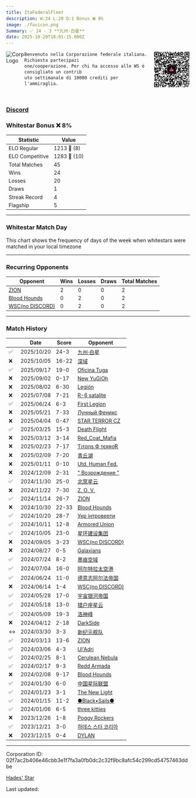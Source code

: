 ```yaml
---
title: ​ItaFederalFleet
description: W:24 L:20 D:1 Bonus ❌ 8%
image: ./favicon.png
Summary: ✅ 24 - 3 **九州·白星**
date: 2025-10-20T18:01:15.000Z
---
```

<head>
<link rel="icon" type="image/x-icon" href="./favicon.ico">
</head>
<img align="left" width="50" height="50" src="./favicon.ico" alt="Corp Logo"><img align="right" width="100" height="100" src="./qr.png" alt="QR Code">

```
Benvenuto nella Corporazione federale italiana. Richiesta partecipazi
one/cooperazione. Per chi ha accesso alle WS è consigliato un contrib
uto settimanale di 10000 crediti per l'ammiraglia. 
```
<br>

### [Discord](https://discord.gg/https://discord.com/invite/fgaX8sDM)
### Whitestar Bonus ❌ 8%

| Statistic | Value |
| --- | --- |
| ELO Regular | 1213 🔺  (8)|
| ELO Competitive | 1283 🔺  (10)|
| Total Matches | 45 |
| Wins | 24 |
| Losses | 20 |
| Draws | 1 |
| Streak Record | 4 |
| Flagship | 5 |

---

### Whitestar Match Day

This chart shows the frequency of days of the week when whitestars were matched in your local timezone

<!-- Load Chart.js from jsDelivr CDN -->
<script src="https://cdn.jsdelivr.net/npm/chart.js@4.0.1"></script>

<!-- Create a canvas element where the chart will be rendered -->
<canvas id="myChart" width="400" height="200"></canvas>

<!-- JavaScript code to render the bar chart -->
<script>
    document.addEventListener("DOMContentLoaded", function() {
        // Ensure scanTime is an array; if empty, handle accordingly
        let timestamps = [1760551275,1759274283,1757640344,1756421855,1753688923,1751564810,1750372176,1747404764,1743369097,1742467762,1741375743,1739918905,1738678128,1736171525,1733337068,1732541956,1731861946,1731127503,1729829953,1729007765,1728181874,1727697128,1725124379,1724361088,1721414839,1719644719,1718816520,1717917516,1716493249,1715602724,1714795956,1712520498,1711408122,1709881717,1709275362,1708419572,1707698675,1706944704,1706190112,1705548318,1704916245,1704092227,1703193074,1702760708,1702244075];

        const fontColor = 'rgba(64, 128, 160, 1)';

        // Function to convert Unix timestamps to day of the week (0=Sunday, 6=Saturday)
        function getDayOfWeek(timestamp) {
            return new Date(timestamp * 1000).getDay();
        }

        // Initialize an array to count occurrences for each day of the week
        let dayCounts = [0, 0, 0, 0, 0, 0, 0];

        // Populate the dayCounts array based on the scanTime data
        timestamps.forEach(ts => {
            let dayOfWeek = getDayOfWeek(ts);
            dayCounts[dayOfWeek]++;
        });

        // Chart.js configuration for the bar chart
        const data = {
            labels: ['Sunday', 'Monday', 'Tuesday', 'Wednesday', 'Thursday', 'Friday', 'Saturday'],
            datasets: [{
                data: dayCounts,
                backgroundColor: [
                    'rgba(0, 191, 255, 0.2)',   // Deep Sky Blue (Sunday)
                    'rgba(135, 206, 250, 0.2)', // Light Sky Blue (Monday)
                    'rgba(173, 216, 230, 0.2)', // Light Blue (Tuesday)
                    'rgba(214, 236, 243, 0.2)', // Custom light blue (Wednesday)
                    'rgba(173, 216, 230, 0.2)', // Light Blue (Thursday)
                    'rgba(135, 206, 250, 0.2)', // Light Sky Blue (Friday)
                    'rgba(0, 191, 255, 0.2)'    // Deep Sky Blue (Saturday)
                ],
                borderColor: [
                    'rgba(0, 191, 255, 1)',
                    'rgba(135, 206, 250, 1)',
                    'rgba(173, 216, 230, 1)',
                    'rgba(214, 236, 243, 1)',
                    'rgba(173, 216, 230, 1)',
                    'rgba(135, 206, 250, 1)',
                    'rgba(0, 191, 255, 1)'
                ],
                borderWidth: 1,
                minBarLength: 5
            }]
        };

        const config = {
            type: 'bar',
            data: data,
            options: {
                scales: {
                    y: {
                        beginAtZero: true,
                        ticks: {
                            stepSize: 1,
                            color: fontColor
                        },
                        grid: {
                            color: 'rgba(255, 255, 255, 0.2)'
                        }
                    },
                    x: {
                        ticks: {
                            color: fontColor
                        },
                        grid: {
                            display: false 
                        }
                    }
                },
                plugins: {
                    legend: {
                        display: false
                    }
                }
            }
        };

        // Render the chart
        const ctx = document.getElementById('myChart').getContext('2d');
        const myChart = new Chart(ctx, config);
    });
</script>
    
---
### Recurring Opponents

| Opponent | Wins | Losses | Draws | Total Matches |
| --- | --- | --- | --- | --- |
| [ZION](https://ws.tsl.rocks/corp/99ac8e5c0f22878b9a4458953d0c712ada17ef36ae195ccf39c7921dc996adfe/) | 2 | 0 | 0 | 2 |
| [Blood Hounds](https://ws.tsl.rocks/corp/e2741eb5c16b8ee8bb67a529e90c2891eaa23eddfb2a911cc0f3687d5a47c75e/) | 0 | 2 | 0 | 2 |
| [WSC\(no DISCORD\)](https://ws.tsl.rocks/corp/d15ca51c4f5ca0bf259101e7243117d8270dd8f264ecd4a7f6f694d2b98c7919/) | 0 | 2 | 0 | 2 |

---
### Match History

|  | Date | Score | Opponent |
| --- | --- | --- | --- |
| ✅ | 2025/10/20 | 24-3 | [九州·白星](https://ws.tsl.rocks/corp/1ece3c742f5a63f10019098583abc17ef0a392394933e56e5c657f4f0b920820/) |
| ❌ | 2025/10/05 | 16-22 | [深域](https://ws.tsl.rocks/corp/eecda71374dad3401a154cda170518bbf578f7124c194849a529405246335626/) |
| ✅ | 2025/09/17 | 19-0 | [Oficina Tuga](https://ws.tsl.rocks/corp/2fff67029125a29f7fa3252e0f8387f3ae93c6c59bd05d358723e02f3199db72/) |
| ❌ | 2025/09/02 | 0-17 | [New YuGiOh](https://ws.tsl.rocks/corp/14dfb83015e3c431e3b62aa4d0a6966657e5a34996e34d185efb92f703eda337/) |
| ❌ | 2025/08/02 | 6-30 | [Legión](https://ws.tsl.rocks/corp/50f2309d2f9e5d31b10e6b9cf5928035bc1df6f395d81adf89b10627daad0fc7/) |
| ❌ | 2025/07/08 | 7-21 | [R\-6 satalite](https://ws.tsl.rocks/corp/ce3450a529768e932b3aeb4c6f39b9295e6e07d010b209d0120c0125799adc43/) |
| ✅ | 2025/06/24 | 6-3 | [First Legion](https://ws.tsl.rocks/corp/19925189a09925ee428220f600fcf721d71905103c1af9e2aa8e7e3b171a1a38/) |
| ❌ | 2025/05/21 | 7-33 | [Лунный Феникс](https://ws.tsl.rocks/corp/457b7f76314e0ee24752aaf2396afac9027cfbdcca2a9863add962250ccbf389/) |
| ❌ | 2025/04/04 | 0-47 | [STAR TERROR CZ](https://ws.tsl.rocks/corp/f9c3b5fe54cb33985284a6fe5351ab51fb691af909a2172570ee549050a93af2/) |
| ✅ | 2025/03/25 | 15-3 | [Death Flight](https://ws.tsl.rocks/corp/b343459f43f0a7c366dd05dcac02d78c7a8d6cf09c7241e9b558a92e2456e1d4/) |
| ❌ | 2025/03/12 | 3-14 | [Red\_Coat\_Mafia](https://ws.tsl.rocks/corp/f5825bb96dc9d061496fcea5926a16ba159a26ccd5518f8e63583c52fb68dd29/) |
| ❌ | 2025/02/23 | 7-17 | [Ƭιтαηѕ Ф тєʀʀσƦ](https://ws.tsl.rocks/corp/61696db57416971a365d3034c85eb5815c9ff04c0fbe5fa4be99689883df54af/) |
| ❌ | 2025/02/09 | 7-20 | [青丘湖](https://ws.tsl.rocks/corp/c2d4ace95bc720bbe241ecac77e9a33d3961c881d62fa45e81690b9836a65658/) |
| ❌ | 2025/01/11 | 0-10 | [Utd\. Human Fed\.](https://ws.tsl.rocks/corp/265fd73116c2ec237c7a966adb401d54219dee49882ee9024025c697165397d6/) |
| ❌ | 2024/12/09 | 2-31 | [" Возрождение "](https://ws.tsl.rocks/corp/4422f581b40217ac99ee97df59d8d887249c4cdc51d2d5fe901f438ab720d26d/) |
| ✅ | 2024/11/30 | 25-0 | [北冥星云](https://ws.tsl.rocks/corp/88cb246960e97ace5f27c024831a42d0f4ad4df3493d6496dd2735190c15e47e/) |
| ❌ | 2024/11/22 | 7-30 | [Z\. O\. V\.](https://ws.tsl.rocks/corp/4f56534357f2407b25faee160f9dca4ee83b8f9ca4425ba472a47298faf54096/) |
| ✅ | 2024/11/14 | 26-7 | [ZION](https://ws.tsl.rocks/corp/99ac8e5c0f22878b9a4458953d0c712ada17ef36ae195ccf39c7921dc996adfe/) |
| ❌ | 2024/10/30 | 22-33 | [Blood Hounds](https://ws.tsl.rocks/corp/e2741eb5c16b8ee8bb67a529e90c2891eaa23eddfb2a911cc0f3687d5a47c75e/) |
| ✅ | 2024/10/20 | 28-7 | [Укр інтроверти](https://ws.tsl.rocks/corp/d572c676473ca035b64333d3b419fb4da007677b96f6a401710c4b9249a193d5/) |
| ✅ | 2024/10/11 | 12-8 | [Armored Union](https://ws.tsl.rocks/corp/4dacc02ca314ab864578421db538b0eb10b0c8c81dc0edd91c5090717d087c7f/) |
| ✅ | 2024/10/05 | 23-0 | [星环建设集团](https://ws.tsl.rocks/corp/85422294545c4561b468821bbbbe277a0d7f09c6ab45fedb2a43cbaa36d32f63/) |
| ❌ | 2024/09/05 | 3-23 | [WSC\(no DISCORD\)](https://ws.tsl.rocks/corp/d15ca51c4f5ca0bf259101e7243117d8270dd8f264ecd4a7f6f694d2b98c7919/) |
| ❌ | 2024/08/27 | 0-5 | [Galaxians](https://ws.tsl.rocks/corp/94728c6eb201c1f15c6e2304b5920aa155ccc1a7aac83b574baae51c53a22c5d/) |
| ✅ | 2024/07/24 | 8-2 | [墨痕空域](https://ws.tsl.rocks/corp/54eb675d1e22011c21e5b0f2b026934ea19913b030c65570d1e1473693d4364c/) |
| ✅ | 2024/07/04 | 16-0 | [阿尔特拉太空港](https://ws.tsl.rocks/corp/e534fc2f753336290d411e489dcfbedb0e6e7e5608a9bcaa30edae8638595a9d/) |
| ✅ | 2024/06/24 | 11-0 | [德意志阿尔法帝国](https://ws.tsl.rocks/corp/b67013faae09f023e7b6100ac659b8f6d1793c27ff7e42a5dfc6494fd64bf2c4/) |
| ❌ | 2024/06/14 | 1-4 | [WSC\(no DISCORD\)](https://ws.tsl.rocks/corp/d15ca51c4f5ca0bf259101e7243117d8270dd8f264ecd4a7f6f694d2b98c7919/) |
| ✅ | 2024/05/28 | 17-0 | [宇宙银河帝国](https://ws.tsl.rocks/corp/afb9817e45c3c79048d2be30be3b635704485d260ae7b474b579a019d56d3c2d/) |
| ✅ | 2024/05/18 | 13-0 | [猎户座星云](https://ws.tsl.rocks/corp/6eb23240d8c185984cab8e829f9aba441b284c7a003241d3a521da840a6cbff4/) |
| ✅ | 2024/05/09 | 19-3 | [洛神峰](https://ws.tsl.rocks/corp/69e75c04e1e97e3e1e943a1b8bb5ebd468da38c5daf44840707bdcd1d4823540/) |
| ❌ | 2024/04/12 | 2-18 | [DarkSide](https://ws.tsl.rocks/corp/a05d1feeae198a1f2ef98606bf83fdfa2254f2ac62f3db20cd5b09449257b8cd/) |
| ↔️ | 2024/03/30 | 3-3 | [新纪元舰队](https://ws.tsl.rocks/corp/d36af8af2f097f561de219867c4bfcc83f266642293429cf3fda159792008277/) |
| ✅ | 2024/03/13 | 13-6 | [ZION](https://ws.tsl.rocks/corp/99ac8e5c0f22878b9a4458953d0c712ada17ef36ae195ccf39c7921dc996adfe/) |
| ✅ | 2024/03/06 | 4-3 | [Ul'Adri](https://ws.tsl.rocks/corp/d44796a95a2cc6f93a92af4d701a9c6325eff22633f874f43945a1b1d77b5fe7/) |
| ✅ | 2024/02/25 | 8-1 | [Cerulean Nebula](https://ws.tsl.rocks/corp/b76233469d1b4590ef63daba47aeb4239d428cb0804768d58f7e891418b91f81/) |
| ✅ | 2024/02/17 | 9-3 | [Redd Armada](https://ws.tsl.rocks/corp/a4d427cc014d6a9fa6ea2b1411437bf933b471b6979d6f3f309e96fee2527b5c/) |
| ❌ | 2024/02/08 | 9-17 | [Blood Hounds](https://ws.tsl.rocks/corp/e2741eb5c16b8ee8bb67a529e90c2891eaa23eddfb2a911cc0f3687d5a47c75e/) |
| ✅ | 2024/01/30 | 6-0 | [中国星际联盟](https://ws.tsl.rocks/corp/6d595623b3ba17629ed70438d85d84622ba49e733e5d6d57765a9e0a477dfc81/) |
| ✅ | 2024/01/23 | 3-1 | [The New Light](https://ws.tsl.rocks/corp/73c87b4394c7e44aa0fa6996ae32e7448f956391dac8b5d025da6019d3062cfc/) |
| ✅ | 2024/01/15 | 11-2 | [●Black•Sails●](https://ws.tsl.rocks/corp/fe048ff17e9dd095f7071da69d7f3933dd7a9cd3d7168cc2add063c0ff686d31/) |
| ✅ | 2024/01/06 | 6-5 | [three kitties](https://ws.tsl.rocks/corp/04ae72b5736fbdc80a2fe9e4c2baaad3258a1e0ef0acc8122295fb64d6b3d292/) |
| ❌ | 2023/12/26 | 1-8 | [Poggy Rockers](https://ws.tsl.rocks/corp/47aeb151232251d9e53310e21f1290b1240c63878169968847bd1e89efc909a7/) |
| ✅ | 2023/12/21 | 3-0 | [하데스 스타 코리아](https://ws.tsl.rocks/corp/36ae3ca01b555bd695500062530b53a2b19cc9d4bab087051ea8775124723e94/) |
| ❌ | 2023/12/15 | 0-4 | [DYLAN](https://ws.tsl.rocks/corp/4c92ec3582be074db571dc198baad7b31951427215e09c4b95a597895406c6a3/) |

---
Corporation ID: 02f7ac2b406e46cbb3e1f7fa3a0fb0dc2c32f9bc8afc54c299cd54757463ddbe

[Hades' Star](https://www.hadesstar.com)
<script src="/assets/localtime.js"></script>
<div>
  Last updated: <span class="last-updated-date" data-unix-time="1760983275"></span>
</div>